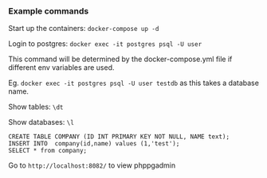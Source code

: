 ### Example commands
Start up the containers: `docker-compose up -d`

Login to postgres: `docker exec -it postgres psql -U user`

This command will be determined by the docker-compose.yml file if different env variables are used.

Eg. `docker exec -it postgres psql -U user testdb` as this takes a database name.

Show tables: `\dt`

Show databases: `\l`


```
CREATE TABLE COMPANY (ID INT PRIMARY KEY NOT NULL, NAME text);
INSERT INTO  company(id,name) values (1,'test');
SELECT * from company;
```

Go to `http://localhost:8082/` to view phppgadmin

